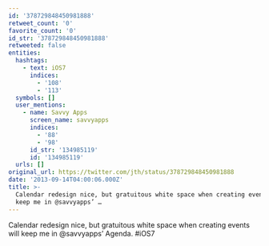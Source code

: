 ```yaml
---
id: '378729848450981888'
retweet_count: '0'
favorite_count: '0'
id_str: '378729848450981888'
retweeted: false
entities:
  hashtags:
    - text: iOS7
      indices:
        - '108'
        - '113'
  symbols: []
  user_mentions:
    - name: Savvy Apps
      screen_name: savvyapps
      indices:
        - '88'
        - '98'
      id_str: '134985119'
      id: '134985119'
  urls: []
original_url: https://twitter.com/jth/status/378729848450981888
date: '2013-09-14T04:00:06.000Z'
title: >-
  Calendar redesign nice, but gratuitous white space when creating events will
  keep me in @savvyapps’ …
---
```


Calendar redesign nice, but gratuitous white space when creating events will keep me in @savvyapps’ Agenda. #iOS7